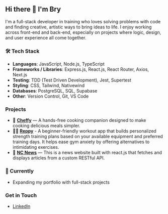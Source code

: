 ## Hi there 👋 I'm Bry

I'm a full-stack developer in training who loves solving problems with code and finding creative, artistic ways to bring ideas to life. I enjoy working across front-end and back-end, especially on projects where logic, design, and user experience all come together.


### 🛠️ Tech Stack
- **Languages**: JavaScript, Node.js, TypeScript
- **Frameworks / Libraries**: Express.js, React.js, React Router, Axios, Next.js
- **Testing**: TDD (Test Driven Development), Jest, Supertest
- **Styling**: CSS, Tailwind, Nativewind
- **Databases**: PostgreSQL, SQL, Supabase
- **Other**: Version Control, Git, VS Code

### Projects

- 🍳 [**Cheffy**](https://github.com/oliver-chunlong/cheffy-by-codependents) —  A hands-free cooking companion designed to make cooking delicious meals simpler.
- 🏋️‍♂️ [**Reppy**](https://github.com/Bryxny/Reppy.git) - A beginner-friendly workout app that builds personalized strength training plans based on your available equipment and preferred training days. It helps ease gym anxiety by offering alternatives to intimidating exercises.
- 🔗 [**NC News**](https://github.com/Bryxny/NC-News) — This is a news website built with react.js that fetches and displays articles from a custom RESTful API.

### 🌱 Currently
- Expanding my portfolio with full-stack projects
  
### Get in Touch
- [LinkedIn](https://www.linkedin.com/in/bryony-doherty-softdev/)
  
